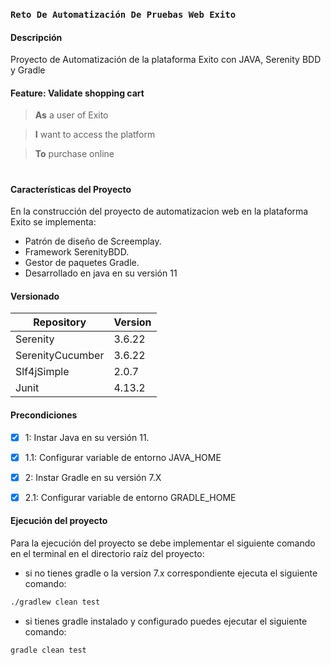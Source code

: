 ### `Reto De Automatización De Pruebas Web Exito`

#### Descripción

Proyecto de Automatización de la plataforma Exito con JAVA, Serenity BDD y Gradle

#### Feature: Validate shopping cart

> **As** a user of Exito

> **I** want to access the platform

> **To** purchase online

#

#### Características del Proyecto

En la construcción del proyecto de automatizacion web en la plataforma Exito se implementa:

- Patrón de diseño de Screemplay.
- Framework SerenityBDD.
- Gestor de paquetes Gradle.
- Desarrollado en java en su versión 11

#### Versionado

| Repository       | Version  |
|------------------|----------|
| Serenity         | 3.6.22   |
| SerenityCucumber | 3.6.22   |
| Slf4jSimple      | 2.0.7    |
| Junit            | 4.13.2   |

#### Precondiciones

- [x] 1: Instar Java en su versión 11.
- [x] 1.1: Configurar variable de entorno JAVA_HOME
- [x] 2: Instar Gradle en su versión 7.X
- [x] 2.1: Configurar variable de entorno GRADLE_HOME
 

#### Ejecución del proyecto

Para la ejecución del proyecto se debe implementar el siguiente comando en el terminal en el directorio raíz del
proyecto:


- si no tienes gradle o la version 7.x correspondiente ejecuta el siguiente comando:

```sh
./gradlew clean test 
```

- si tienes gradle instalado y configurado puedes ejecutar el siguiente comando:

```sh
gradle clean test 
```
